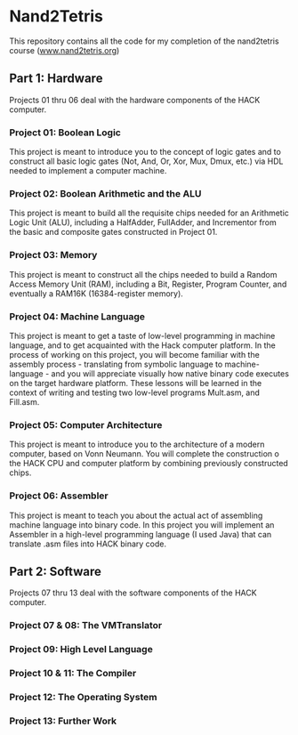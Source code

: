 # Nand2Tetris

This repository contains all the code for my completion of the nand2tetris course (www.nand2tetris.org)

## Part 1: Hardware

Projects 01 thru 06 deal with the hardware components of the HACK computer.

### Project 01: Boolean Logic
This project is meant to introduce you to the concept of logic gates and to construct all basic logic gates (Not, And, Or, Xor, Mux, Dmux, etc.) via HDL needed to implement a computer machine.

### Project 02: Boolean Arithmetic and the ALU
This project is meant to build all the requisite chips needed for an Arithmetic Logic Unit (ALU), including a HalfAdder, FullAdder, and Incrementor from the basic and composite gates constructed in Project 01.

### Project 03: Memory
This project is meant to construct all the chips needed to build a Random Access Memory Unit (RAM), including a Bit, Register, Program Counter, and eventually a RAM16K (16384-register memory).

### Project 04: Machine Language
This project is meant to get a taste of low-level programming in machine language, and to get acquainted with the Hack computer platform. In the process of working on this project, you will become familiar with the assembly process - translating from symbolic language to machine-language - and you will appreciate visually how native binary code executes on the target hardware platform. These lessons will be learned in the context of writing and testing two low-level programs Mult.asm, and Fill.asm.

### Project 05: Computer Architecture
This project is meant to introduce you to the architecture of a modern computer, based on Vonn Neumann. You will complete the construction o the HACK CPU and computer platform by combining previously constructed chips.

### Project 06: Assembler
This project is meant to teach you about the actual act of assembling machine language into binary code. In this project you will implement an Assembler in a high-level programming language (I used Java) that can translate .asm files into HACK binary code.

## Part 2: Software

Projects 07 thru 13 deal with the software components of the HACK computer.

### Project 07 & 08: The VMTranslator
### Project 09: High Level Language
### Project 10 & 11: The Compiler
### Project 12: The Operating System
### Project 13: Further Work
